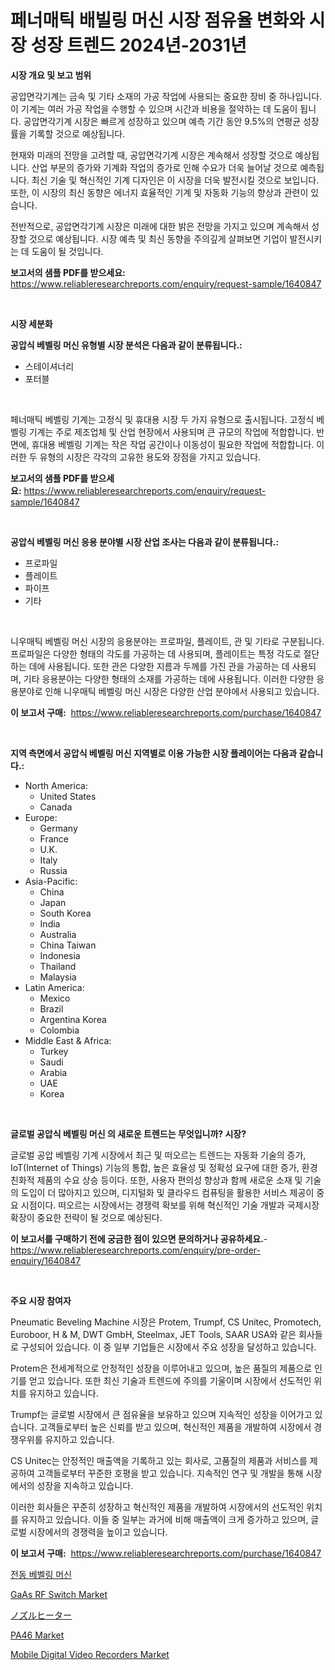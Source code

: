 <p><h1>페너매틱 배빌링 머신 시장 점유율 변화와 시장 성장 트렌드 2024년-2031년</h1></p><p><strong>시장 개요 및 보고 범위</strong></p>
<p><p>공압면각기계는 금속 및 기타 소재의 가공 작업에 사용되는 중요한 장비 중 하나입니다. 이 기계는 여러 가공 작업을 수행할 수 있으며 시간과 비용을 절약하는 데 도움이 됩니다. 공압면각기계 시장은 빠르게 성장하고 있으며 예측 기간 동안 9.5%의 연평균 성장률을 기록할 것으로 예상됩니다. </p><p>현재와 미래의 전망을 고려할 때, 공압면각기계 시장은 계속해서 성장할 것으로 예상됩니다. 산업 부문의 증가와 기계화 작업의 증가로 인해 수요가 더욱 늘어날 것으로 예측됩니다. 최신 기술 및 혁신적인 기계 디자인은 이 시장을 더욱 발전시킬 것으로 보입니다. 또한, 이 시장의 최신 동향은 에너지 효율적인 기계 및 자동화 기능의 향상과 관련이 있습니다.</p><p>전반적으로, 공압면각기계 시장은 미래에 대한 밝은 전망을 가지고 있으며 계속해서 성장할 것으로 예상됩니다. 시장 예측 및 최신 동향을 주의깊게 살펴보면 기업이 발전시키는 데 도움이 될 것입니다.</p></p>
<p><strong>보고서의 샘플 PDF를 받으세요:</strong> <a href="https://www.reliableresearchreports.com/enquiry/request-sample/1640847">https://www.reliableresearchreports.com/enquiry/request-sample/1640847</a></p>
<p>&nbsp;</p>
<p><strong>시장 세분화</strong></p>
<p><strong>공압식 베벨링 머신 유형별 시장 분석은 다음과 같이 분류됩니다.:</strong></p>
<p><ul><li>스테이셔너리</li><li>포터블</li></ul></p>
<p>&nbsp;</p>
<p><p>페너매틱 베벨링 기계는 고정식 및 휴대용 시장 두 가지 유형으로 출시됩니다. 고정식 베벨링 기계는 주로 제조업체 및 산업 현장에서 사용되며 큰 규모의 작업에 적합합니다. 반면에, 휴대용 베벨링 기계는 작은 작업 공간이나 이동성이 필요한 작업에 적합합니다. 이러한 두 유형의 시장은 각각의 고유한 용도와 장점을 가지고 있습니다.</p></p>
<p><strong>보고서의 샘플 PDF를 받으세요:</strong>&nbsp;<a href="https://www.reliableresearchreports.com/enquiry/request-sample/1640847">https://www.reliableresearchreports.com/enquiry/request-sample/1640847</a></p>
<p>&nbsp;</p>
<p><strong> 공압식 베벨링 머신 응용 분야별 시장 산업 조사는 다음과 같이 분류됩니다.:</strong></p>
<p><ul><li>프로파일</li><li>플레이트</li><li>파이프</li><li>기타</li></ul></p>
<p>&nbsp;</p>
<p><p>니우매틱 베벨링 머신 시장의 응용분야는 프로파일, 플레이트, 관 및 기타로 구분됩니다. 프로파일은 다양한 형태의 각도를 가공하는 데 사용되며, 플레이트는 특정 각도로 절단하는 데에 사용됩니다. 또한 관은 다양한 지름과 두께를 가진 관을 가공하는 데 사용되며, 기타 응용분야는 다양한 형태의 소재를 가공하는 데에 사용됩니다. 이러한 다양한 응용분야로 인해 니우매틱 베벨링 머신 시장은 다양한 산업 분야에서 사용되고 있습니다.</p></p>
<p><strong>이 보고서 구매:</strong>&nbsp; <a href="https://www.reliableresearchreports.com/purchase/1640847">https://www.reliableresearchreports.com/purchase/1640847</a></p>
<p>&nbsp;</p>
<p><strong>지역 측면에서 공압식 베벨링 머신 지역별로 이용 가능한 시장 플레이어는 다음과 같습니다.:</strong></p>
<p><ul>
    <li>
        North America:
        <ul>
            <li>United States</li>
            <li>Canada</li>
        </ul>
    </li>
    <li>
        Europe:
        <ul>
            <li>Germany</li>
            <li>France</li>
            <li>U.K.</li>
            <li>Italy</li>
            <li>Russia</li>
        </ul>
    </li>
    <li>
        Asia-Pacific:
        <ul>
            <li>China</li>
            <li>Japan</li>
            <li>South Korea</li>
            <li>India</li>
            <li>Australia</li>
            <li>China Taiwan</li>
            <li>Indonesia</li>
            <li>Thailand</li>
            <li>Malaysia</li>
        </ul>
    </li>
    <li>
        Latin America:
        <ul>
            <li>Mexico</li>
            <li>Brazil</li>
            <li>Argentina Korea</li>
            <li>Colombia</li>
        </ul>
    </li>
    <li>
        Middle East & Africa:
        <ul>
            <li>Turkey</li>
            <li>Saudi</li>
            <li>Arabia</li>
            <li>UAE</li>
            <li>Korea</li>
        </ul>
    </li>
    </ul></p>
<p>&nbsp;</p>
<p><strong>글로벌 공압식 베벨링 머신 의 새로운 트렌드는 무엇입니까? 시장?</strong></p>
<p><p>글로벌 공압 베벨링 기계 시장에서 최근 및 떠오르는 트렌드는 자동화 기술의 증가, IoT(Internet of Things) 기능의 통합, 높은 효율성 및 정확성 요구에 대한 증가, 환경 친화적 제품의 수요 상승 등이다. 또한, 사용자 편의성 향상과 함께 새로운 소재 및 기술의 도입이 더 많아지고 있으며, 디지털화 및 클라우드 컴퓨팅을 활용한 서비스 제공이 중요 시점이다. 떠오르는 시장에서는 경쟁력 확보를 위해 혁신적인 기술 개발과 국제시장 확장이 중요한 전략이 될 것으로 예상된다.</p></p>
<p><strong>이 보고서를 구매하기 전에 궁금한 점이 있으면 문의하거나 공유하세요.</strong>- <a href="https://www.reliableresearchreports.com/enquiry/pre-order-enquiry/1640847">https://www.reliableresearchreports.com/enquiry/pre-order-enquiry/1640847</a></p>
<p>&nbsp;</p>
<p><strong>주요 시장 참여자</strong></p>
<p><p>Pneumatic Beveling Machine 시장은 Protem, Trumpf, CS Unitec, Promotech, Euroboor, H & M, DWT GmbH, Steelmax, JET Tools, SAAR USA와 같은 회사들로 구성되어 있습니다. 이 중 일부 기업들은 시장에서 주요 성장을 달성하고 있습니다. </p><p>Protem은 전세계적으로 안정적인 성장을 이루어내고 있으며, 높은 품질의 제품으로 인기를 얻고 있습니다. 또한 최신 기술과 트렌드에 주의를 기울이며 시장에서 선도적인 위치를 유지하고 있습니다. </p><p>Trumpf는 글로벌 시장에서 큰 점유율을 보유하고 있으며 지속적인 성장을 이어가고 있습니다. 고객들로부터 높은 신뢰를 받고 있으며, 혁신적인 제품을 개발하여 시장에서 경쟁우위를 유지하고 있습니다. </p><p>CS Unitec는 안정적인 매출액을 기록하고 있는 회사로, 고품질의 제품과 서비스를 제공하여 고객들로부터 꾸준한 호평을 받고 있습니다. 지속적인 연구 및 개발을 통해 시장에서의 성장을 지속하고 있습니다. </p><p>이러한 회사들은 꾸준히 성장하고 혁신적인 제품을 개발하여 시장에서의 선도적인 위치를 유지하고 있습니다. 이들 중 일부는 과거에 비해 매출액이 크게 증가하고 있으며, 글로벌 시장에서의 경쟁력을 높이고 있습니다.</p></p>
<p><strong>이 보고서 구매:</strong>&nbsp;&nbsp;<a href="https://www.reliableresearchreports.com/purchase/1640847">https://www.reliableresearchreports.com/purchase/1640847</a></p>
<p><p><a href="https://github.com/ZacharyScthmitt4465/Market-Research-Report-List-1/blob/main/39162889810.md">전동 베벨링 머신</a></p><p><a href="https://github.com/josesg55/Market-Research-Report-List-2/blob/main/gaas-rf-switch-market.md">GaAs RF Switch Market</a></p><p><a href="https://github.com/ycmtqqhvk3273/Market-Research-Report-List-1/blob/main/983856510658.md">ノズルヒーター</a></p><p><a href="https://full-wildebeest-80b.notion.site/PA46-Market-Size-Market-Trends-and-Growth-Outlook-forecasted-for-period-from-2024-to-2031-2f812210a0274f908201307a53289002">PA46 Market</a></p><p><a href="https://github.com/indrystar/Market-Research-Report-List-2/blob/main/mobile-digital-video-recorders-market.md">Mobile Digital Video Recorders Market</a></p></p>
